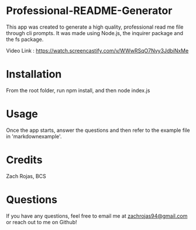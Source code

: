 # Professional-README-Generator

This app was created to generate a high quality, professional read me file through cli prompts. It was made using Node.js, the inquirer package and the fs package.

Video Link : https://watch.screencastify.com/v/WWwRSqO7Nvy3JdbiNxMe

# Installation

From the root folder, run npm install, and then node index.js

# Usage

Once the app starts, answer the questions and then refer to the example file in 'markdownexample'.

# Credits

Zach Rojas, BCS

# Questions

If you have any questions, feel free to email me at zachrojas94@gmail.com or reach out to me on Github!
